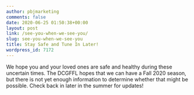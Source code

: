 ```yaml
---
author: pbjmarketing
comments: false
date: 2020-06-25 01:50:38+00:00
layout: post
link: /see-you-when-we-see-you/
slug: see-you-when-we-see-you
title: Stay Safe and Tune In Later!
wordpress_id: 7172
---
```

We hope you and your loved ones are safe and healthy during these uncertain times. The DCGFFL hopes that we can have a Fall 2020 season, but there is not yet enough information to determine whether that might be possible. Check back in later in the summer for updates! 



